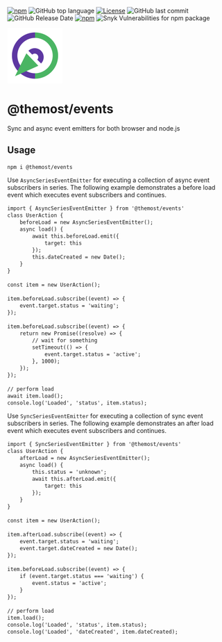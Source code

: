 [![npm](https://img.shields.io/npm/v/@themost%2Fevents.svg)](https://www.npmjs.com/package/@themost%2Fevents)
![GitHub top language](https://img.shields.io/github/languages/top/themost-framework/events)
[![License](https://img.shields.io/npm/l/@themost/events)](https://github.com/themost-framework/events/blob/master/LICENSE)
![GitHub last commit](https://img.shields.io/github/last-commit/themost-framework/events)
![GitHub Release Date](https://img.shields.io/github/release-date/themost-framework/events)
[![npm](https://img.shields.io/npm/dw/@themost/events)](https://www.npmjs.com/package/@themost%2Fevents)
![Snyk Vulnerabilities for npm package](https://img.shields.io/snyk/vulnerabilities/npm/@themost/events)

![MOST Web Framework Logo](https://github.com/themost-framework/common/raw/master/docs/img/themost_framework_v3_128.png)

# @themost/events
Sync and async event emitters for both browser and node.js

## Usage

    npm i @themost/events

Use `AsyncSeriesEventEmitter` for executing a collection of async event subscribers in series. 
The following example demonstrates a before load event which executes event subscribers and continues.


    import { AsyncSeriesEventEmitter } from '@themost/events'
    class UserAction {
        beforeLoad = new AsyncSeriesEventEmitter();
        async load() {
            await this.beforeLoad.emit({
                target: this
            });
            this.dateCreated = new Date();
        }        
    }

    const item = new UserAction();

    item.beforeLoad.subscribe((event) => {
        event.target.status = 'waiting';
    });

    item.beforeLoad.subscribe((event) => {
        return new Promise((resolve) => {
            // wait for something
            setTimeout(() => {
                event.target.status = 'active';
            }, 1000);
        });
    });
    
    // perform load
    await item.load();
    console.log('Loaded', 'status', item.status);

Use `SyncSeriesEventEmitter` for executing a collection of sync event subscribers in series.
The following example demonstrates an after load event which executes event subscribers and continues.


    import { SyncSeriesEventEmitter } from '@themost/events'
    class UserAction {
        afterLoad = new AsyncSeriesEventEmitter();
        async load() {
            this.status = 'unknown';
            await this.afterLoad.emit({
                target: this
            });
        }        
    }

    const item = new UserAction();

    item.afterLoad.subscribe((event) => {
        event.target.status = 'waiting';
        event.target.dateCreated = new Date();
    });

    item.beforeLoad.subscribe((event) => {
        if (event.target.status === 'waiting') {
            event.status = 'active';
        }
    });
    
    // perform load
    item.load();
    console.log('Loaded', 'status', item.status);
    console.log('Loaded', 'dateCreated', item.dateCreated);
